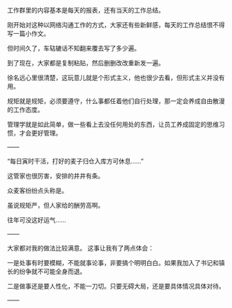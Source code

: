 工作群里的内容基本是每天的报表，还有当天的工作总结。

刚开始对这种以网络沟通工作的方式，大家还有些新鲜感，每天的工作总结恨不得写一篇小作文。

但时间久了，车轱辘话不知翻来覆去写了多少遍。

到了现在，大家都是复制粘贴，然后删删改改重新发一遍。

徐名远心里很清楚，这玩意儿就是个形式主义，他也很少去看，但形式主义并没有用。

规矩就是规矩，必须要遵守，什么事都任着他们自行处理，那一定会养成自由散漫的工作态度。

管理学就是如此简单，做一些看上去没任何用处的东西，让员工养成固定的思维习惯，才会更好管理。

——

“每日寅时干活，打好的麦子归仓入库方可休息……”

这管家也很厉害，安排的井井有条。

众麦客纷纷点头称是。

虽说规矩严，但人家给的酬劳高啊。

往年可没这好运气……

——

大家都对我的做法比较满意。
这事让我有了两点体会：

一是处事有时要模糊，不能就事论事，非要搞个明明白白。如果我加入了书记和镇长的纷争就不可能全身而退。

二是做事还是要人性化，不能一刀切。只要无碍大局，还是要具体情况具体对待。

——

